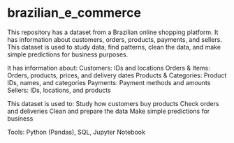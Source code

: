 # brazilian_e_commerce
This repository has a dataset from a Brazilian online shopping platform. It has information about customers, orders, products, payments, and sellers. This dataset is used to study data, find patterns, clean the data, and make simple predictions for business purposes.

It has information about:
  Customers: IDs and locations
  Orders & Items: Orders, products, prices, and delivery dates
  Products & Categories: Product IDs, names, and categories
  Payments: Payment methods and amounts
  Sellers: IDs, locations, and products

This dataset is used to:
  Study how customers buy products
  Check orders and deliveries
  Clean and prepare the data
  Make simple predictions for business

Tools: Python (Pandas), SQL, Jupyter Notebook
